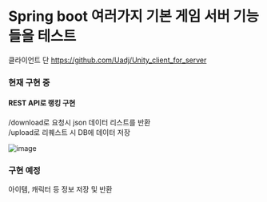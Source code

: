 # Spring boot 여러가지 기본 게임 서버 기능들을 테스트<br>

클라이언트 단
https://github.com/Uadj/Unity_client_for_server

### 현재 구현 중<br>

#### REST API로 랭킹 구현<br>
/download로 요청시 json 데이터 리스트를 반환 <br>
/upload로 리퀘스트 시 DB에 데이터 저장<br>

![image](https://user-images.githubusercontent.com/30551889/218258016-1bf6cc79-9393-4990-9dd7-ccdb0d36b92a.png)




### 구현 예정<br>
아이템, 캐릭터 등 정보 저장 및 반환
